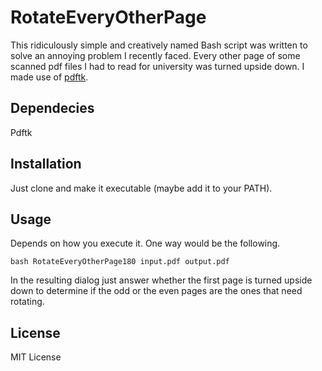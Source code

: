 # RotateEveryOtherPage

This ridiculously simple and creatively named Bash script was written to solve an annoying problem I recently faced. Every other page of some scanned pdf files I had to read for university was turned upside down. I made use of [pdftk](https://www.pdflabs.com/tools/pdftk-the-pdf-toolkit/).

## Dependecies

Pdftk

## Installation

Just clone and make it executable (maybe add it to your PATH).

## Usage

Depends on how you execute it. One way would be the following.

```
bash RotateEveryOtherPage180 input.pdf output.pdf

```

In the resulting dialog just answer whether the first page is turned upside down to determine if the odd or the even pages are the ones that need rotating.

## License

MIT License



